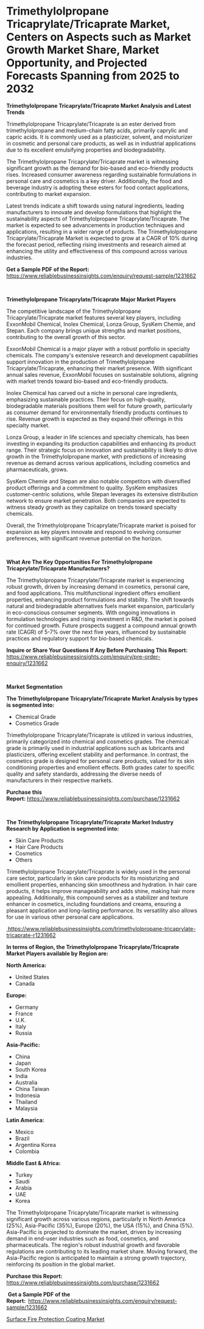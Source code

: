 <p><h1>Trimethylolpropane Tricaprylate/Tricaprate Market, Centers on Aspects such as Market Growth Market Share, Market Opportunity, and Projected Forecasts Spanning from 2025 to 2032</h1></p><p><strong>Trimethylolpropane Tricaprylate/Tricaprate Market Analysis and Latest Trends</strong></p>
<p><p>Trimethylolpropane Tricaprylate/Tricaprate is an ester derived from trimethylolpropane and medium-chain fatty acids, primarily caprylic and capric acids. It is commonly used as a plasticizer, solvent, and moisturizer in cosmetic and personal care products, as well as in industrial applications due to its excellent emulsifying properties and biodegradability.</p><p>The Trimethylolpropane Tricaprylate/Tricaprate market is witnessing significant growth as the demand for bio-based and eco-friendly products rises. Increased consumer awareness regarding sustainable formulations in personal care and cosmetics is a key driver. Additionally, the food and beverage industry is adopting these esters for food contact applications, contributing to market expansion.</p><p>Latest trends indicate a shift towards using natural ingredients, leading manufacturers to innovate and develop formulations that highlight the sustainability aspects of Trimethylolpropane Tricaprylate/Tricaprate. The market is expected to see advancements in production techniques and applications, resulting in a wider range of products. The Trimethylolpropane Tricaprylate/Tricaprate Market is expected to grow at a CAGR of 10% during the forecast period, reflecting rising investments and research aimed at enhancing the utility and effectiveness of this compound across various industries.</p></p>
<p><strong>Get a Sample PDF of the Report:&nbsp;</strong> <a href="https://www.reliablebusinessinsights.com/enquiry/request-sample/1231662?utm_campaign=2924&utm_medium=2&utm_source=Github&utm_content=ia&utm_term=03042025&utm_id=trimethylolpropane-tricaprylatetricaprate">https://www.reliablebusinessinsights.com/enquiry/request-sample/1231662</a></p>
<p>&nbsp;</p>
<p><strong>Trimethylolpropane Tricaprylate/Tricaprate Major Market Players</strong></p>
<p><p>The competitive landscape of the Trimethylolpropane Tricaprylate/Tricaprate market features several key players, including ExxonMobil Chemical, Inolex Chemical, Lonza Group, SysKem Chemie, and Stepan. Each company brings unique strengths and market positions, contributing to the overall growth of this sector.</p><p>ExxonMobil Chemical is a major player with a robust portfolio in specialty chemicals. The company's extensive research and development capabilities support innovation in the production of Trimethylolpropane Tricaprylate/Tricaprate, enhancing their market presence. With significant annual sales revenue, ExxonMobil focuses on sustainable solutions, aligning with market trends toward bio-based and eco-friendly products.</p><p>Inolex Chemical has carved out a niche in personal care ingredients, emphasizing sustainable practices. Their focus on high-quality, biodegradable materials positions them well for future growth, particularly as consumer demand for environmentally friendly products continues to rise. Revenue growth is expected as they expand their offerings in this specialty market.</p><p>Lonza Group, a leader in life sciences and specialty chemicals, has been investing in expanding its production capabilities and enhancing its product range. Their strategic focus on innovation and sustainability is likely to drive growth in the Trimethylolpropane market, with predictions of increasing revenue as demand across various applications, including cosmetics and pharmaceuticals, grows.</p><p>SysKem Chemie and Stepan are also notable competitors with diversified product offerings and a commitment to quality. SysKem emphasizes customer-centric solutions, while Stepan leverages its extensive distribution network to ensure market penetration. Both companies are expected to witness steady growth as they capitalize on trends toward specialty chemicals.</p><p>Overall, the Trimethylolpropane Tricaprylate/Tricaprate market is poised for expansion as key players innovate and respond to evolving consumer preferences, with significant revenue potential on the horizon.</p></p>
<p>&nbsp;</p>
<p><strong>What Are The Key Opportunities For Trimethylolpropane Tricaprylate/Tricaprate Manufacturers?</strong></p>
<p><p>The Trimethylolpropane Tricaprylate/Tricaprate market is experiencing robust growth, driven by increasing demand in cosmetics, personal care, and food applications. This multifunctional ingredient offers emollient properties, enhancing product formulations and stability. The shift towards natural and biodegradable alternatives fuels market expansion, particularly in eco-conscious consumer segments. With ongoing innovations in formulation technologies and rising investment in R&D, the market is poised for continued growth. Future prospects suggest a compound annual growth rate (CAGR) of 5-7% over the next five years, influenced by sustainable practices and regulatory support for bio-based chemicals.</p></p>
<p><strong>Inquire or Share Your Questions If Any Before Purchasing This Report:</strong> <a href="https://www.reliablebusinessinsights.com/enquiry/pre-order-enquiry/1231662?utm_campaign=2924&utm_medium=2&utm_source=Github&utm_content=ia&utm_term=03042025&utm_id=trimethylolpropane-tricaprylatetricaprate">https://www.reliablebusinessinsights.com/enquiry/pre-order-enquiry/1231662</a></p>
<p>&nbsp;</p>
<p><strong>Market Segmentation</strong></p>
<p><strong>The Trimethylolpropane Tricaprylate/Tricaprate Market Analysis by types is segmented into:</strong></p>
<p><ul><li>Chemical Grade</li><li>Cosmetics Grade</li></ul></p>
<p><p>Trimethylolpropane Tricaprylate/Tricaprate is utilized in various industries, primarily categorized into chemical and cosmetics grades. The chemical grade is primarily used in industrial applications such as lubricants and plasticizers, offering excellent stability and performance. In contrast, the cosmetics grade is designed for personal care products, valued for its skin conditioning properties and emollient effects. Both grades cater to specific quality and safety standards, addressing the diverse needs of manufacturers in their respective markets.</p></p>
<p><strong>Purchase this Report:&nbsp;</strong><a href="https://www.reliablebusinessinsights.com/purchase/1231662?utm_campaign=2924&utm_medium=2&utm_source=Github&utm_content=ia&utm_term=03042025&utm_id=trimethylolpropane-tricaprylatetricaprate">https://www.reliablebusinessinsights.com/purchase/1231662</a></p>
<p>&nbsp;</p>
<p><strong>The Trimethylolpropane Tricaprylate/Tricaprate Market Industry Research by Application is segmented into:</strong></p>
<p><ul><li>Skin Care Products</li><li>Hair Care Products</li><li>Cosmetics</li><li>Others</li></ul></p>
<p><p>Trimethylolpropane Tricaprylate/Tricaprate is widely used in the personal care sector, particularly in skin care products for its moisturizing and emollient properties, enhancing skin smoothness and hydration. In hair care products, it helps improve manageability and adds shine, making hair more appealing. Additionally, this compound serves as a stabilizer and texture enhancer in cosmetics, including foundations and creams, ensuring a pleasant application and long-lasting performance. Its versatility also allows for use in various other personal care applications.</p></p>
<p><a href="https://www.reliablebusinessinsights.com/trimethylolpropane-tricaprylate-tricaprate-r1231662?utm_campaign=2924&utm_medium=2&utm_source=Github&utm_content=ia&utm_term=03042025&utm_id=trimethylolpropane-tricaprylatetricaprate">&nbsp;https://www.reliablebusinessinsights.com/trimethylolpropane-tricaprylate-tricaprate-r1231662</a></p>
<p><strong>In terms of Region, the Trimethylolpropane Tricaprylate/Tricaprate Market Players available by Region are:</strong></p>
<p>
    <p> <strong> North America: </strong>
        <ul>
            <li>United States</li>
            <li>Canada</li>
        </ul>
        </p> 
    <p> <strong> Europe: </strong>
        <ul>
            <li>Germany</li>
            <li>France</li>
            <li>U.K.</li>
            <li>Italy</li>
            <li>Russia</li>
        </ul>
        </p> 
    <p> <strong> Asia-Pacific: </strong>
        <ul>
            <li>China</li>
            <li>Japan</li>
            <li>South Korea</li>
            <li>India</li>
            <li>Australia</li>
            <li>China Taiwan</li>
            <li>Indonesia</li>
            <li>Thailand</li>
            <li>Malaysia</li>
        </ul>
        </p> 
    <p> <strong> Latin America: </strong>
        <ul>
            <li>Mexico</li>
            <li>Brazil</li>
            <li>Argentina Korea</li>
            <li>Colombia</li>
        </ul>
        </p> 
    <p> <strong> Middle East & Africa: </strong>
        <ul>
            <li>Turkey</li>
            <li>Saudi</li>
            <li>Arabia</li>
            <li>UAE</li>
            <li>Korea</li>
        </ul>
    </p>
    </p>
<p><p>The Trimethylolpropane Tricaprylate/Tricaprate market is witnessing significant growth across various regions, particularly in North America (25%), Asia-Pacific (35%), Europe (20%), the USA (15%), and China (5%). Asia-Pacific is projected to dominate the market, driven by increasing demand in end-user industries such as food, cosmetics, and pharmaceuticals. The region's robust industrial growth and favorable regulations are contributing to its leading market share. Moving forward, the Asia-Pacific region is anticipated to maintain a strong growth trajectory, reinforcing its position in the global market.</p></p>
<p><strong>Purchase this Report: </strong><a href="https://www.reliablebusinessinsights.com/purchase/1231662?utm_campaign=2924&utm_medium=2&utm_source=Github&utm_content=ia&utm_term=03042025&utm_id=trimethylolpropane-tricaprylatetricaprate">https://www.reliablebusinessinsights.com/purchase/1231662</a></p>
<p>&nbsp;<strong>Get a Sample PDF of the Report:&nbsp;&nbsp;</strong><a href="https://www.reliablebusinessinsights.com/enquiry/request-sample/1231662?utm_campaign=2924&utm_medium=2&utm_source=Github&utm_content=ia&utm_term=03042025&utm_id=trimethylolpropane-tricaprylatetricaprate">https://www.reliablebusinessinsights.com/enquiry/request-sample/1231662</a></p>
<p><strong></strong></p>
<p><p><a href="https://github.com/xtysizov/Market-Research-Report-List-1/blob/main/surface-fire-protection-coating-market.md?utm_campaign=2924&utm_medium=2&utm_source=Github&utm_content=ia&utm_term=03042025&utm_id=trimethylolpropane-tricaprylatetricaprate">Surface Fire Protection Coating Market</a></p></p>